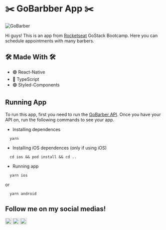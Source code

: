 # ✂️ GoBarbber App ✂️

<img alt="GoBarber" src="./img/logo.png" width="auto" heigth="auto"/>

Hi guys! This is an app from [Rocketseat](https://github.com/rocketseat) GoStack Bootcamp. Here you can schedule appointments with many barbers.


## 🛠 Made With 🛠

- 🟣 React-Native
- 🔵 TypeScript
- 🟢 Styled-Components

## Running App

To run this app, first you need to run the [GoBarber API](https://github.com/vinicfrancisco/gobarber-api).
Once you have your API on, run the following commands to see your app.

- Installing dependences

```
  yarn
```

- Installing iOS dependences (only if using iOS)

```
  cd ios && pod install && cd ..
```

- Running app

```
  yarn ios
```
  or
```
  yarn android
```

## Follow me on my social medias!
<a href="https://www.linkedin.com/in/vinicfrancisco/" target="_blank">
    <img src="https://raw.githubusercontent.com/vinicfrancisco/vinicfrancisco/master/assets/linkedin.svg" width="21px"  alt="LinkedIn" align="left" />
</a>

<a href="https://www.instagram.com/vinicfrancisco/" target="_blank">
  <img src="https://raw.githubusercontent.com/vinicfrancisco/vinicfrancisco/master/assets/instagram.svg" width="21px"  alt="Instagram" align="left" />
</a>

<a href="https://telegram.me/vinicfrancisco" target="_blank">
  <img src="https://raw.githubusercontent.com/vinicfrancisco/vinicfrancisco/master/assets/telegram.svg" width="21px"  alt="Telegram" align="left" />
</a>

